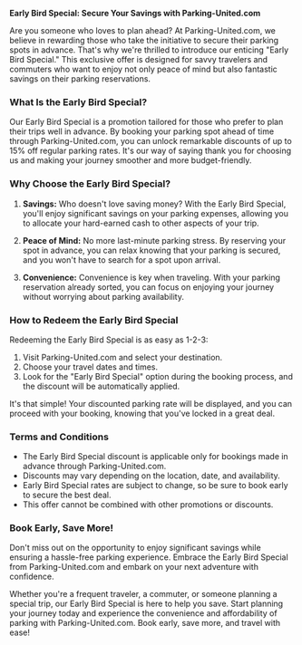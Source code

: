 **Early Bird Special: Secure Your Savings with Parking-United.com**

Are you someone who loves to plan ahead? At Parking-United.com, we believe in rewarding those who take the initiative to secure their parking spots in advance. That's why we're thrilled to introduce our enticing "Early Bird Special." This exclusive offer is designed for savvy travelers and commuters who want to enjoy not only peace of mind but also fantastic savings on their parking reservations.

### **What Is the Early Bird Special?**

Our Early Bird Special is a promotion tailored for those who prefer to plan their trips well in advance. By booking your parking spot ahead of time through Parking-United.com, you can unlock remarkable discounts of up to 15% off regular parking rates. It's our way of saying thank you for choosing us and making your journey smoother and more budget-friendly.

### **Why Choose the Early Bird Special?**

1. **Savings:** Who doesn't love saving money? With the Early Bird Special, you'll enjoy significant savings on your parking expenses, allowing you to allocate your hard-earned cash to other aspects of your trip.

2. **Peace of Mind:** No more last-minute parking stress. By reserving your spot in advance, you can relax knowing that your parking is secured, and you won't have to search for a spot upon arrival.

3. **Convenience:** Convenience is key when traveling. With your parking reservation already sorted, you can focus on enjoying your journey without worrying about parking availability.

### **How to Redeem the Early Bird Special**

Redeeming the Early Bird Special is as easy as 1-2-3:

1. Visit Parking-United.com and select your destination.
2. Choose your travel dates and times.
3. Look for the "Early Bird Special" option during the booking process, and the discount will be automatically applied.

It's that simple! Your discounted parking rate will be displayed, and you can proceed with your booking, knowing that you've locked in a great deal.

### **Terms and Conditions**

- The Early Bird Special discount is applicable only for bookings made in advance through Parking-United.com.
- Discounts may vary depending on the location, date, and availability.
- Early Bird Special rates are subject to change, so be sure to book early to secure the best deal.
- This offer cannot be combined with other promotions or discounts.

### **Book Early, Save More!**

Don't miss out on the opportunity to enjoy significant savings while ensuring a hassle-free parking experience. Embrace the Early Bird Special from Parking-United.com and embark on your next adventure with confidence.

Whether you're a frequent traveler, a commuter, or someone planning a special trip, our Early Bird Special is here to help you save. Start planning your journey today and experience the convenience and affordability of parking with Parking-United.com. Book early, save more, and travel with ease!
